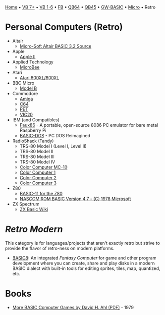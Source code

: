 [Home](https://gotbasic.com) • [VB 7+](vb.md) • [VB 1-6](vb6.md) • [FB](freebasic.md) • [QB64](qb64.md) • [QB45](qb.md) • [GW-BASIC](gw-basic.md) • [Micro](micro.md) • Retro

# Personal Computers (Retro)

- Altair
  - [Micro-Soft Altair BASIC 3.2 Source](https://github.com/option8/Altair-BASIC)
- Apple
  - [Apple II](apple.md)
- Applied Technology
  - [MicroBee](microbee.md)
- Atari
  - [Atari 600XL/800XL](atari.md)
- BBC Micro
  - [Model B](bbc.md)
- Commodore
  - [Amiga](amiga.md)
  - [C64](c64.md)
  - [PET](pet.md)
  - [VIC20](vic20.md)
- IBM (and Compatibles)
  - [Faux86](https://github.com/paulwratt/Faux86) - A portable, open-source 8086 PC emulator for bare metal Raspberry Pi
  - [BASIC-DOS](https://github.com/jeffpar/basicdos) - PC DOS Reimagined
- RadioShack (Tandy)
  - TRS-80 Model I (Level I, Level II)
  - TRS-80 Model II
  - TRS-80 Model III
  - TRS-80 Model IV
  - [Color Computer MC-10](mc10.md)
  - [Color Computer 1](coco.md)
  - [Color Computer 2](coco.md)
  - [Color Computer 3](coco.md)
- Z80
  - [BASIC-11 for the Z80](https://github.com/hperaza/BASIC-11-Z80)
  - [NASCOM ROM BASIC Version 4.7 - (C) 1978 Microsoft](https://github.com/feilipu/NASCOM_BASIC_4.7)
- ZX Spectrum
  - [ZX Basic Wiki](https://zxbasic.readthedocs.io/en/docs/)

# *Retro Modern*

This category is for languages/projects that aren't exactly retro but strive to provide the flavor of retro-ness on modern platforms.

- [BASIC8](https://github.com/paladin-t/b8): An integrated *Fantasy Computer* for game and other program development where you can create, share and play disks in a modern BASIC dialect with built-in tools for editing sprites, tiles, map, quantized, etc.

# Books

- [More BASIC Computer Games by David H. Ahl (PDF)](https://www.atariarchives.org/morebasicgames/index.php) - 1979